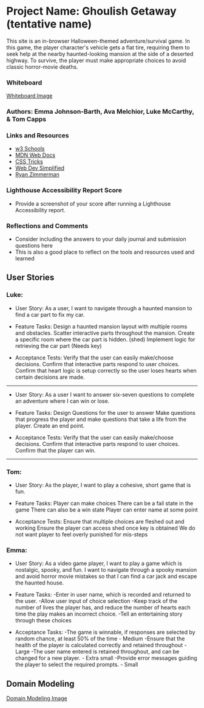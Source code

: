 # Project Name: Ghoulish Getaway (tentative name)

This site is an in-browser Halloween-themed adventure/survival game. In this game, the player character's vehicle gets a flat tire, requiring them to seek help at the nearby haunted-looking mansion at the side of a deserted highway. To survive, the player must make appropriate choices to avoid classic horror-movie deaths.

### Whiteboard

[Whiteboard Image](images/whiteboard.jpg)

### Authors: Emma Johnson-Barth, Ava Melchior, Luke McCarthy, & Tom Capps

### Links and Resources

* [w3 Schools](https://www.w3schools.com/)
* [MDN Web Docs](https://developer.mozilla.org/en-US/)
* [CSS Tricks](https://css-tricks.com/)
* [Web Dev Simplified](https://codepen.io/WebDevSimplified/pen/xoKZbd)
* [Ryan Zimmerman](https://codepen.io/rzim2082/pen/jMWYJW?editors=0010)

### Lighthouse Accessibility Report Score

* Provide a screenshot of your score after running a Lighthouse Accessibility report.

### Reflections and Comments

* Consider including the answers to your daily journal and submission questions here
* This is also a good place to reflect on the tools and resources used and learned

## User Stories

### Luke:

* User Story: As a user, I want to navigate through a haunted mansion to find a car part to fix my car.

* Feature Tasks:
Design a haunted mansion layout with multiple rooms and obstacles.
Scatter interactive parts throughout the mansion.
Create a specific room where the car part is hidden. (shed)
Implement logic for retrieving the car part (Needs key)
* Acceptance Tests:
Verify that the user can easily make/choose decisions.
Confirm that interactive parts respond to user choices.
Confirm that heart logic is setup correctly so the user loses hearts when certain decisions are made.

---

* User Story: As a user I want to answer six-seven questions to complete an adventure where I can win or lose.

* Feature Tasks:
Design Questions for the user to answer
Make questions that progress the player and make questions that take a life from the player.
Create an end point.
* Acceptance Tests:
Verify that the user can easily make/choose decisions.
Confirm that interactive parts respond to user choices.
Confirm that the player can win.

---

### Tom:

* User Story: As the player, I want to play a cohesive, short game that is fun.

* Feature Tasks:
Player can make choices
There can be a fail state in the game
There can also be a win state
Player can enter name at some point

* Acceptance Tests:
Ensure that multiple choices are fleshed out and working
Ensure the player can access shed once key is obtained
We do not want player to feel overly punished for  mis-steps

### Emma:

* User Story:
As a video game player, I want to play a game which is nostalgic, spooky, and fun. I want to navigate through a spooky mansion and avoid horror movie mistakes so that I can find a car jack and escape the haunted house.

* Feature Tasks:
-Enter in user name, which is recorded and returned to the user.
-Allow user input of choice selection
-Keep track of the number of lives the player has, and reduce the number of hearts each time the play makes an incorrect choice.
-Tell an entertaining story through these choices
* Acceptance Tasks:
-The game is winnable, if responses are selected by random chance, at least 50% of the time - Medium
-Ensure that the health of the player is calculated correctly and retained throughout - Large
-The user name entered is retained throughout, and can be changed for a new player. - Extra small
-Provide error messages guiding the player to select the required prompts. - Small

## Domain Modeling
[Domain Modeling Image](images/domain.jpg)
